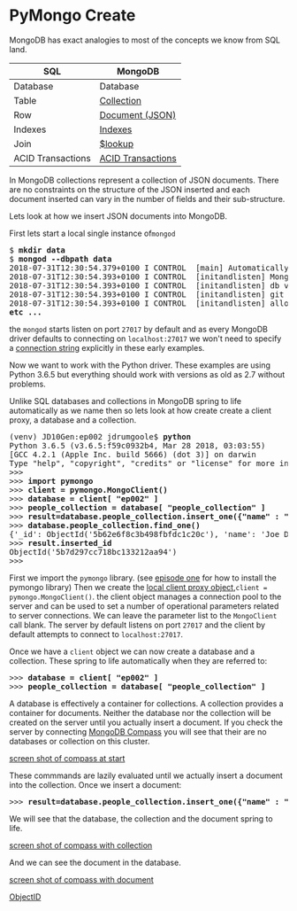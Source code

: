 # PyMongo Create

MongoDB has exact analogies to most of the concepts we know from SQL land.

|  SQL           | MongoDB        |
|--------------- |----------------|
| Database       | Database       |
| Table          | [Collection](https://docs.mongodb.com/manual/core/databases-and-collections/#collections)     |
| Row            | [Document (JSON)](https://docs.mongodb.com/manual/core/document/)|
| Indexes        | [Indexes](https://docs.mongodb.com/manual/indexes/)   |
| Join           | [$lookup](https://docs.mongodb.com/manual/reference/operator/aggregation/lookup/)|
| ACID Transactions | [ACID Transactions](https://docs.mongodb.com/manual/core/write-operations-atomicity/#multi-document-transactions)|

In MongoDB collections represent a collection of JSON documents. There are no constraints on 
the structure of the JSON inserted and each document inserted can vary in the number of fields
and their sub-structure. 

Lets look at how we insert JSON documents into MongoDB. 

First lets start a local single instance of`mongod`
<pre>
$ <b>mkdir data</b>
$ <b>mongod --dbpath data</b>
2018-07-31T12:30:54.379+0100 I CONTROL  [main] Automatically disabling TLS 1.0, to force-enable TLS 1.0 specify --sslDisabledProtocols 'none'
2018-07-31T12:30:54.393+0100 I CONTROL  [initandlisten] MongoDB starting : pid=6421 port=27017 dbpath=data 64-bit host=Joes-MacBook-Air.local
2018-07-31T12:30:54.393+0100 I CONTROL  [initandlisten] db version v4.0.0-rc7
2018-07-31T12:30:54.393+0100 I CONTROL  [initandlisten] git version: 7230641bb09b1ceb04c3135cf83a5044c4838906
2018-07-31T12:30:54.393+0100 I CONTROL  [initandlisten] allocator: system
<b>etc ...</b>
</pre>

the `mongod` starts listen on port `27017` by default and as every MongoDB driver
defaults to connecting on `localhost:27017` we won't need to specify a [connection string](https://docs.mongodb.com/manual/reference/connection-string/)
explicitly in these early examples. 

Now we want to work with the Python driver. These examples are using Python 3.6.5 but everything
should work with versions as old as 2.7 without problems. 

Unlike SQL databases and collections in MongoDB spring to life automatically as we name then so lets
look at how create create a client proxy, a database and a collection.

<pre>
(venv) JD10Gen:ep002 jdrumgoole$ <b>python</b>
Python 3.6.5 (v3.6.5:f59c0932b4, Mar 28 2018, 03:03:55)
[GCC 4.2.1 (Apple Inc. build 5666) (dot 3)] on darwin
Type "help", "copyright", "credits" or "license" for more information.
>>>
>>> <b>import pymongo</b>                                                           
>>> <b>client = pymongo.MongoClient()</b>                                         
>>> <b>database = client[ "ep002" ]</b>
>>> <b>people_collection = database[ "people_collection" ]</b>
>>> <b>result=database.people_collection.insert_one({"name" : "Joe Drumgoole"})</b>
>>> <b>database.people_collection.find_one()</b>
{'_id': ObjectId('5b62e6f8c3b498fbfdc1c20c'), 'name': 'Joe Drumgoole'}
>>> <b>result.inserted_id</b>
ObjectId('5b7d297cc718bc133212aa94')
>>>
</pre>

First we import the `pymongo` library. (see [episode one](https://github.com/jdrumgoole/PyMongo-Monday/blob/master/ep001-SettingUpYourPyMongoEnvironment.md) for how to install the pymongo library)
Then we create the [local client proxy object](http://api.mongodb.com/python/current/api/pymongo/mongo_client.html),`client = pymongo.MongoClient()`. the client object manages a
connection pool to the server and can be used to set a number of operational parameters related to server connections.
We can leave the parameter list to the `MongoClient` call blank. The server by default listens on port `27017` and the
client by default attempts to connect to `localhost:27017`. 

Once we have a `client` object we can now create a database and a collection. These spring to life automatically when
they are referred to:
<pre>
>>> <b>database = client[ "ep002" ]</b>
>>> <b>people_collection = database[ "people_collection" ]</b>
</pre>

A database is effectively a container for collections. A collection provides a container for documents.
Neither the database nor the collection will be created on the server until you actually
insert a document. If you check the server by connecting [MongoDB Compass](https://www.mongodb.com/products/compass)
you will see that their are no databases or collection on this cluster. 


[screen shot of compass at start](https://s3-eu-west-1.amazonaws.com/developer-advocacy-public/pymongo-monday/ep002-compass-at-start.png)


These commmands are lazily evaluated until we actually insert a document into the collection.
Once we insert a document:

<pre>
>>> <b>result=database.people_collection.insert_one({"name" : "Joe Drumgoole"})</b>
</pre>

We will see that the database, the collection and the document spring to life.

[screen shot of compass with collection](https://s3-eu-west-1.amazonaws.com/developer-advocacy-public/pymongo-monday/ep002-compass-with-collection.png)

And we can see the document in the database.

[screen shot of compass with document](https://s3-eu-west-1.amazonaws.com/developer-advocacy-public/pymongo-monday/ep002-compass-with-doc.png)

[ObjectID](https://s3-eu-west-1.amazonaws.com/developer-advocacy-public/pymongo-monday/ep002-ObjectID.png)


